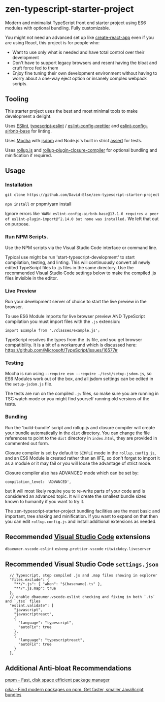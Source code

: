 # zen-typescript-starter-project

Modern and minimalist TypeScript front end starter project using ES6 modules
with optional bundling. Fully customizable.

You might not need an advanced set up like
[create-react-app](https://github.com/facebook/create-react-app) even if you are
using React, this project is for people who:

- Want to use only what is needed and have total control over their development
- Don't have to support legacy browsers and resent having the bloat and cruft
  force fed to them
- Enjoy fine tuning their own development environment without having to worry
  about a one-way eject option or insanely complex webpack scripts.

## Tooling

This starter project uses the best and most minimal tools to make development a
delight.

Uses [ESlint](https://eslint.org/),
[typescript-eslint](https://github.com/typescript-eslint/typescript-eslint) /
[eslint-config-prettier](https://github.com/prettier/eslint-config-prettier) and
[eslint-config-airbnb-base](https://github.com/airbnb/javascript) for linting.

Uses [Mocha](https://mochajs.org/) with [jsdom](https://github.com/jsdom/jsdom)
and Node.js's built in strict [assert](https://nodejs.org/api/assert.html) for
tests.

Uses [rollup.js](https://rollupjs.org/guide/en) and
[rollup-plugin-closure-compiler](https://github.com/ampproject/rollup-plugin-closure-compiler)
for optional bundling and minification if required.

## Usage

### Installation

`git clone https://github.com/David-Else/zen-typescript-starter-project`

`npm install` or pnpm/yarn install

Ignore errors like
 `WARN eslint-config-airbnb-base@13.1.0 requires a peer of eslint-plugin-import@^2.14.0 but none was installed.`
We left that out on purpose.

### Run NPM Scripts.

Use the NPM scripts via the Visual Studio Code interface or command line.

Typical use might be run 'start-typescript-development' to start compilation,
testing, and linting. This will continuously convert all newly edited TypeScript
files to .js files in the same directory. Use the recommended Visual Studio Code
settings below to make the compiled .js files invisible in the editor.

### Live Preview

Run your development server of choice to start the live preview in the browser.

To use ES6 Module imports for live browser preview AND TypeScript compilation
you must import files with the `.js` extension:

```
import Example from './classes/example.js';
```

TypeScript resolves the types from the .ts file, and you get browser
compatibility. It is a bit of a workaround which is discussed here:
https://github.com/Microsoft/TypeScript/issues/16577#

### Testing

Mocha is run using `--require esm --require ./test/setup-jsdom.js`, so ES6
Modules work out of the box, and all jsdom settings can be edited in the
`setup-jsdom.js` file.

The tests are run on the compiled `.js` files, so make sure you are running in
TSC watch mode or you might find yourself running old versions of the tests.

### Bundling

Run the 'build-bundle' script and rollup.js and closure compiler will create
your bundle automatically in the `dist` directory. You can change the file
references to point to the `dist` directory in `index.html`, they are provided
in commented out form.

Closure compiler is set by default to `SIMPLE` mode in the `rollup.config.js`,
and an ES6 Module is created rather than an IIFE, so don't forget to import it
as a module or it may fail or you will loose the advantage of strict mode.

Closure compiler also has ADVANCED mode which can be set by:

```
compilation_level: 'ADVANCED',
```

but it will most likely require you to re-write parts of your code and is
considered an advanced topic. It will create the smallest bundle sizes known to
humanity if you want to try it.

The zen-typescript-starter-project bundling facilities are the most basic and
important, tree shaking and minification. If you want to expand on that then you
can edit `rollup.config.js` and install additional extensions as needed.

## Recommended [Visual Studio Code](https://code.visualstudio.com/) extensions

`dbaeumer.vscode-eslint` `esbenp.prettier-vscode` `ritwickdey.liveserver`

## Recommended Visual Studio Code `settings.json`

```
  // Typescript, stop compiled .js and .map files showing in explorer
  "files.exclude": {
    "**/*.js": { "when": "$(basename).ts" },
    "**/*.js.map": true
  },
  // enable dbaeumer.vscode-eslint checking and fixing in both `.ts` and `.tsx` files
  "eslint.validate": [
    "javascript",
    "javascriptreact",
    {
      "language": "typescript",
      "autoFix": true
    },
    {
      "language": "typescriptreact",
      "autoFix": true
    }
  ],
```

## Additional Anti-bloat Recommendations

[pnpm - Fast, disk space efficient package manager](https://pnpm.js.org/)

[pika - Find modern packages on npm. Get faster, smaller JavaScript bundles](https://www.pikapkg.com/)
